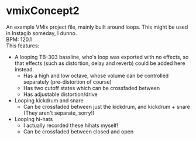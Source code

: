 # vmixConcept2
 An example VMix project file, mainly built around loops. This might be used in Instagib someday, I dunno.  
 BPM: 120.1  
 This features:
 * A looping TB-303 bassline, who's loop was exported with no effects, so that effects (such as distortion, delay and reverb) could be added here instead.
    * Has a high and low octave, whose volume can be controlled separately (pre-distortion of course)
    * Has two cutoff states which can be crossfaded between
    * Has adjustable distortion/drive
 * Looping kickdrum and snare
    * Can be crossfaded between just the kickdrum, and kickdrum + snare (They aren't separate, sorry!)
 * Looping hi-hats
    * I actually recorded these hihats myself!
    * Can be crossfaded between closed and open

